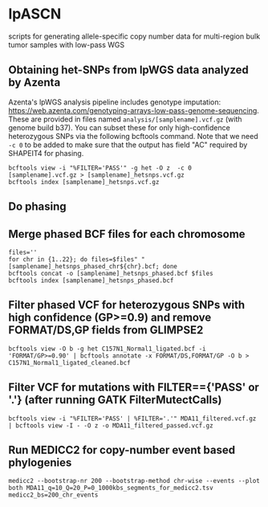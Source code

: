 # lpASCN
scripts for generating allele-specific copy number data for multi-region bulk tumor samples with low-pass WGS

## Obtaining het-SNPs from lpWGS data analyzed by Azenta
Azenta's lpWGS analysis pipeline includes genotype imputation: https://web.azenta.com/genotyping-arrays-low-pass-genome-sequencing. These are provided in files named `analysis/[samplename].vcf.gz` (with genome build b37). You can subset these for only high-confidence heterozygous SNPs via the following bcftools command. Note that we need `-c 0` to be added to make sure that the output has field "AC" required by SHAPEIT4 for phasing.

```
bcftools view -i "%FILTER='PASS'" -g het -O z  -c 0 [samplename].vcf.gz > [samplename]_hetsnps.vcf.gz
bcftools index [samplename]_hetsnps.vcf.gz
```

## Do phasing

## Merge phased BCF files for each chromosome

```
files=''
for chr in {1..22}; do files=$files" "[samplename]_hetsnps_phased_chr${chr}.bcf; done
bcftools concat -o [samplename]_hetsnps_phased.bcf $files
bcftools index [samplename]_hetsnps_phased.bcf
```

## Filter phased VCF for heterozygous SNPs with high confidence (GP>=0.9) and remove FORMAT/DS,GP fields from GLIMPSE2
```
bcftools view -O b -g het C157N1_Normal1_ligated.bcf -i 'FORMAT/GP>=0.90' | bcftools annotate -x FORMAT/DS,FORMAT/GP -O b > C157N1_Normal1_ligated_cleaned.bcf
```

## Filter VCF for mutations with FILTER=={'PASS' or '.'} (after running GATK FilterMutectCalls) 
```
bcftools view -i "%FILTER='PASS' | %FILTER='.'" MDA11_filtered.vcf.gz | bcftools view -I - -O z -o MDA11_filtered_passed.vcf.gz
```

## Run MEDICC2 for copy-number event based phylogenies

```
medicc2 --bootstrap-nr 200 --bootstrap-method chr-wise --events --plot both MDA11_q=10_Q=20_P=0_1000kbs_segments_for_medicc2.tsv medicc2_bs=200_chr_events
```
